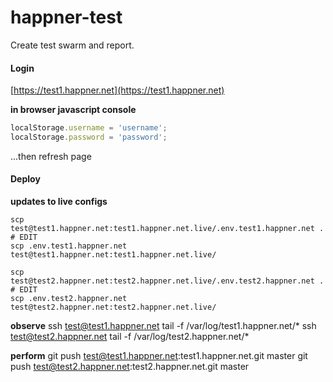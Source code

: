 # happner-test

Create test swarm and report.

#### Login

[https://test1.happner.net](https://test1.happner.net)

__in browser javascript console__

```javascript
localStorage.username = 'username';
localStorage.password = 'password';
```

...then refresh page


#### Deploy

__updates to live configs__
```
scp test@test1.happner.net:test1.happner.net.live/.env.test1.happner.net .
# EDIT
scp .env.test1.happner.net test@test1.happner.net:test1.happner.net.live/
```
```
scp test@test2.happner.net:test2.happner.net.live/.env.test2.happner.net .
# EDIT
scp .env.test2.happner.net test@test2.happner.net:test2.happner.net.live/
```



__observe__
ssh test@test1.happner.net tail -f /var/log/test1.happner.net/*
ssh test@test2.happner.net tail -f /var/log/test2.happner.net/*

__perform__
git push test@test1.happner.net:test1.happner.net.git master
git push test@test2.happner.net:test2.happner.net.git master

